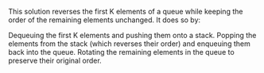 This solution reverses the first K elements of a queue while keeping the order of the remaining elements unchanged. It does so by:

Dequeuing the first K elements and pushing them onto a stack.
Popping the elements from the stack (which reverses their order) and enqueuing them back into the queue.
Rotating the remaining elements in the queue to preserve their original order.